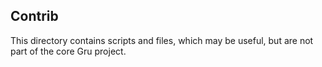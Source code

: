 ## Contrib

This directory contains scripts and files, which may be useful, but
are not part of the core Gru project.

